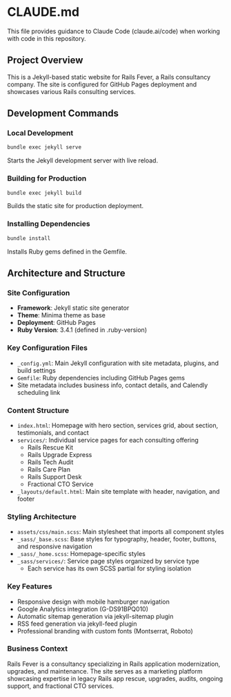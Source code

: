 # CLAUDE.md

This file provides guidance to Claude Code (claude.ai/code) when working with code in this repository.

## Project Overview

This is a Jekyll-based static website for Rails Fever, a Rails consultancy company. The site is configured for GitHub Pages deployment and showcases various Rails consulting services.

## Development Commands

### Local Development
```bash
bundle exec jekyll serve
```
Starts the Jekyll development server with live reload.

### Building for Production
```bash
bundle exec jekyll build
```
Builds the static site for production deployment.

### Installing Dependencies
```bash
bundle install
```
Installs Ruby gems defined in the Gemfile.

## Architecture and Structure

### Site Configuration
- **Framework**: Jekyll static site generator
- **Theme**: Minima theme as base
- **Deployment**: GitHub Pages
- **Ruby Version**: 3.4.1 (defined in .ruby-version)

### Key Configuration Files
- `_config.yml`: Main Jekyll configuration with site metadata, plugins, and build settings
- `Gemfile`: Ruby dependencies including GitHub Pages gems
- Site metadata includes business info, contact details, and Calendly scheduling link

### Content Structure
- `index.html`: Homepage with hero section, services grid, about section, testimonials, and contact
- `services/`: Individual service pages for each consulting offering
  - Rails Rescue Kit
  - Rails Upgrade Express  
  - Rails Tech Audit
  - Rails Care Plan
  - Rails Support Desk
  - Fractional CTO Service
- `_layouts/default.html`: Main site template with header, navigation, and footer

### Styling Architecture
- `assets/css/main.scss`: Main stylesheet that imports all component styles
- `_sass/_base.scss`: Base styles for typography, header, footer, buttons, and responsive navigation
- `_sass/_home.scss`: Homepage-specific styles
- `_sass/services/`: Service page styles organized by service type
  - Each service has its own SCSS partial for styling isolation

### Key Features
- Responsive design with mobile hamburger navigation
- Google Analytics integration (G-DS91BPQ010)
- Automatic sitemap generation via jekyll-sitemap plugin
- RSS feed generation via jekyll-feed plugin
- Professional branding with custom fonts (Montserrat, Roboto)

### Business Context
Rails Fever is a consultancy specializing in Rails application modernization, upgrades, and maintenance. The site serves as a marketing platform showcasing expertise in legacy Rails app rescue, upgrades, audits, ongoing support, and fractional CTO services.